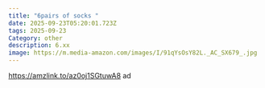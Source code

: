 ```yaml
---
title: "6pairs of socks "
date: 2025-09-23T05:20:01.723Z
tags: 2025-09-23
Category: other
description: 6.xx
image: https://m.media-amazon.com/images/I/91qYsOsY82L._AC_SX679_.jpg
---
```

https://amzlink.to/az0oj1SGtuwA8 ad